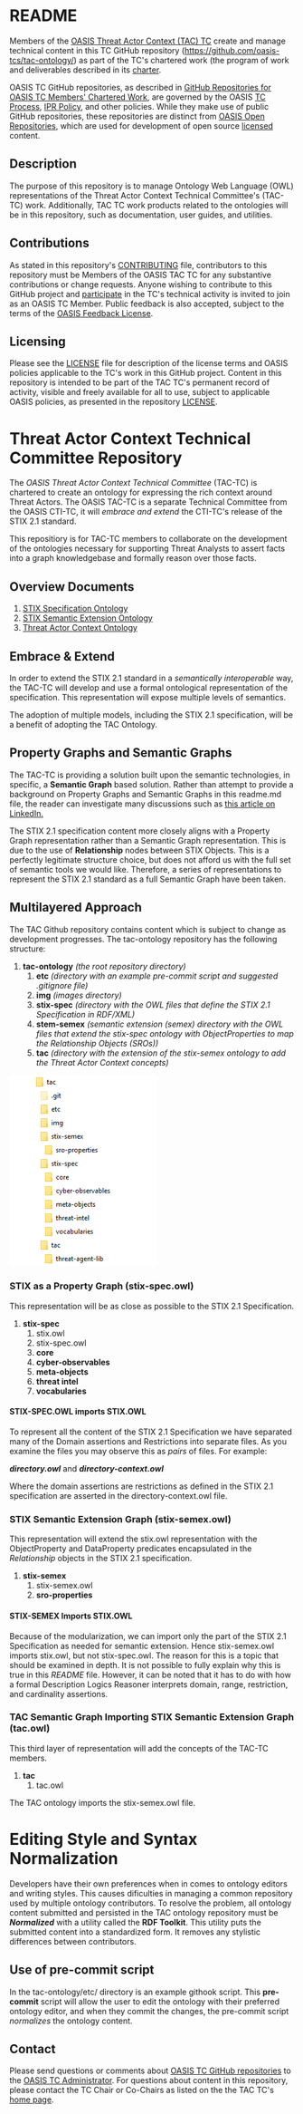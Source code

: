# README

Members of the [OASIS Threat Actor Context (TAC) TC](https://www.oasis-open.org/committees/tac/) create and manage technical content in this TC GitHub repository (https://github.com/oasis-tcs/tac-ontology/) as part of the TC's chartered work (the program of work and deliverables described in its [charter](https://www.oasis-open.org/committees/tac/charter.php).

OASIS TC GitHub repositories, as described in [GitHub Repositories for OASIS TC Members' Chartered Work](https://www.oasis-open.org/resources/tcadmin/github-repositories-for-oasis-tc-members-chartered-work), are governed by the OASIS [TC Process](https://www.oasis-open.org/policies-guidelines/tc-process), [IPR Policy](https://www.oasis-open.org/policies-guidelines/ipr), and other policies. While they make use of public GitHub repositories, these repositories are distinct from [OASIS Open Repositories](https://www.oasis-open.org/resources/open-repositories), which are used for development of open source [licensed](https://www.oasis-open.org/resources/open-repositories/licenses) content.

## Description

The purpose of this repository is to manage Ontology Web Language (OWL) representations of the Threat Actor Context Technical Committee's (TAC-TC) work.
Additionally, TAC TC work products related to the ontologies will be in this
repository, such as documentation, user guides, and utilities.

## Contributions

As stated in this repository's [CONTRIBUTING](https://github.com/oasis-tcs/tac-ontology/blob/master/CONTRIBUTING.md) file, contributors to this repository must be Members of the OASIS TAC TC for any substantive contributions or change requests. Anyone wishing to contribute to this GitHub project and [participate](https://www.oasis-open.org/join/participation-instructions) in the TC's technical activity is invited to join as an OASIS TC Member. Public feedback is also accepted, subject to the terms of the [OASIS Feedback License](https://www.oasis-open.org/policies-guidelines/ipr#appendixa). 

## Licensing

Please see the [LICENSE](https://github.com/oasis-tcs/tac-ontology/blob/master/LICENSE.md) file for description of the license terms and OASIS policies applicable to the TC's work in this GitHub project. Content in this repository is intended to be part of the TAC TC's permanent record of activity, visible and freely available for all to use, subject to applicable OASIS policies, as presented in the repository [LICENSE](https://github.com/oasis-tcs/tac-ontology/blob/master/LICENSE.md). 

# Threat Actor Context Technical Committee Repository
The *OASIS Threat Actor Context Technical Committee* (TAC-TC) is chartered to create an ontology for expressing the rich context around Threat Actors. The OASIS TAC-TC is a separate Technical Committee from the OASIS CTI-TC, it will *embrace and extend* the CTI-TC's release of the STIX 2.1 standard.

This repositiory is for TAC-TC members to collaborate on the development of the ontologies necessary for supporting Threat Analysts to assert facts into a graph knowledgebase and formally reason over those facts.

## Overview Documents
1. [STIX Specification Ontology](/docs/gh-docs/stix-spec.md)
2. [STIX Semantic Extension Ontology](/docs/gh-docs/stix-semex.md)
3. [Threat Actor Context Ontology](/docs/gh-docs/tac.md)


## Embrace & Extend
In order to extend the STIX 2.1 standard in a *semantically interoperable* way, the TAC-TC will develop and use a formal ontological representation of the specification. This representation will expose multiple levels of semantics.

The adoption of multiple models, including the STIX 2.1 specification, will be a benefit of adopting the TAC Ontology.

## Property Graphs and Semantic Graphs
The TAC-TC is providing a solution built upon the semantic technologies, in specific, a **Semantic Graph** based solution. Rather than attempt to provide a background on Property Graphs and Semantic Graphs in this readme.md file, the reader can investigate many discussions such as [this article on LinkedIn.](https://www.linkedin.com/pulse/semantic-knowledge-graphs-versus-property-andreas-blumauer/)

The STIX 2.1 specification content more closely aligns with a Property Graph representation rather than a Semantic Graph representation. This is due to the use of **Relationship** nodes between STIX Objects. This is a perfectly legitimate structure choice, but does not afford us with the full set of semantic tools we would like. Therefore, a series of representations to represent the STIX 2.1 standard as a full Semantic Graph have been taken.

## Multilayered Approach
The TAC Github repository contains content which is subject to change as development progresses. The tac-ontology repository has the following structure:

1. **tac-ontology** *(the root repository directory)*
	1. **etc** *(directory with an example pre-commit script and suggested .gitignore file)*
	1. **img** *(images directory)*
	1. **stix-spec** *(directory with the OWL files that define the STIX 2.1 Specification in RDF/XML)*
	1. **stem-semex** *(semantic extension (semex) directory with the OWL files that extend the stix-spec ontology with ObjectProperties to map the Relationship Objects (SROs))*
	1. **tac** *(directory with the extension of the stix-semex ontology to add the Threat Actor Context concepts)*
	
![Directory Structure](/img/main/tac-ontology-folder-structure.png)

### STIX as a Property Graph (stix-spec.owl)
This representation will be as close as possible to the STIX 2.1 Specification.

1. **stix-spec**
	1. stix.owl
	1. stix-spec.owl
	1. **core** 
	1. **cyber-observables**
	1. **meta-objects**
	1. **threat intel**
	1. **vocabularies**
	
#### STIX-SPEC.OWL imports STIX.OWL
To represent all the content of the STIX 2.1 Specification we have separated many of the Domain assertions and Restrictions into separate files. As you examine the files you may observe this as _pairs_ of files. For example:

***directory.owl*** and ***directory-context.owl***

Where the domain assertions are restrictions as defined in the STIX 2.1 specification are asserted in the directory-context.owl file.

### STIX Semantic Extension Graph (stix-semex.owl)
This representation will extend the stix.owl representation with the ObjectProperty and DataProperty predicates encapsulated in the *Relationship* objects in the STIX 2.1 specification.
 
1. **stix-semex**
	1. stix-semex.owl
	1. **sro-properties**
	
#### STIX-SEMEX Imports STIX.OWL
Because of the modularization, we can import only the part of the STIX 2.1 Specification as needed for semantic extension. Hence stix-semex.owl imports stix.owl, but not stix-spec.owl. The reason for this is a topic that should be examined in depth. It is not possible to fully explain why this is true in this *README* file. However, it can be noted that it has to do with how a formal Description Logics Reasoner interprets domain, range, restriction, and cardinality assertions. 

### TAC Semantic Graph Importing STIX Semantic Extension Graph (tac.owl)
This third layer of representation will add the concepts of the TAC-TC members.

1. **tac**
	1. tac.owl
	
The TAC ontology imports the stix-semex.owl file.

# Editing Style and Syntax Normalization
Developers have their own preferences when in comes to ontology editors and writing styles. This causes dificulties in managing a common repository used by multiple ontology contributors. To resolve the problem, all ontology content submitted and persisted in the TAC ontology repository must be ***Normalized*** with a utility called the **RDF Toolkit**. This utility puts the submitted content into a standardized form. It removes any stylistic differences between contributors.

## Use of **pre-commit** script
In the tac-ontology/etc/ directory is an example githook script. This **pre-commit** script will allow the user to edit the ontology with their preferred ontology editor, and when they commit the changes, the pre-commit script _normalizes_ the ontology content. 

## Contact

Please send questions or comments about [OASIS TC GitHub repositories](https://www.oasis-open.org/resources/tcadmin/github-repositories-for-oasis-tc-members-chartered-work) to the [OASIS TC Administrator](mailto:tc-admin@oasis-open.org).  For questions about content in this repository, please contact the TC Chair or Co-Chairs as listed on the the TAC TC's [home page](https://www.oasis-open.org/committees/tac/).

 

